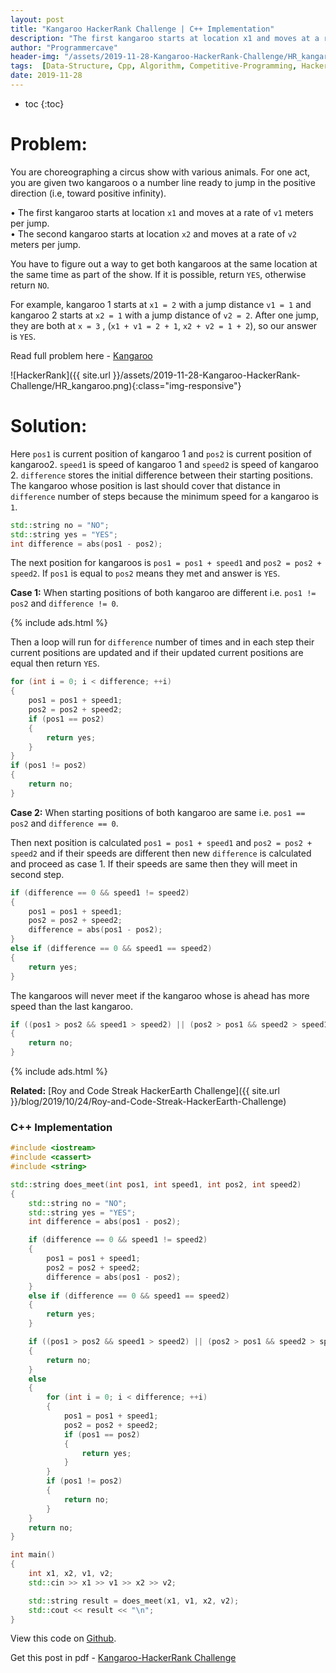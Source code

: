 ```yaml
---
layout: post
title: "Kangaroo HackerRank Challenge | C++ Implementation"
description: "The first kangaroo starts at location x1 and moves at a rate of v1 meters per jump. The second kangaroo starts at location x2 and moves at a rate of v2 meters per jump. You have to figure out a way to get both kangaroos at the same location at the same time as part of the show. If it is possible, return YES, otherwise return NO."
author: "Programmercave"
header-img: "/assets/2019-11-28-Kangaroo-HackerRank-Challenge/HR_kangaroo.png"
tags:  [Data-Structure, Cpp, Algorithm, Competitive-Programming, Hackerrank]
date: 2019-11-28
---
```

* toc
{:toc}

<h1>Problem:</h1>

You are choreographing a circus show with various animals. For one act, you are given two kangaroos o a number line ready to jump in the positive direction (i.e, toward positive infinity).
 
• The first kangaroo starts at location `x1` and moves at a rate of `v1` meters per jump. <br/>
• The second kangaroo starts at location `x2` and moves at a rate of `v2` meters per jump. 

You have to figure out a way to get both kangaroos at the same location at the same time as part of the show. If it is possible, return `YES`, otherwise return `NO`.

For example, kangaroo 1 starts at `x1 = 2` with a jump distance `v1 = 1` and kangaroo 2 starts at `x2 = 1` with a jump distance of `v2 = 2`. After one jump, they are both at `x = 3` , (`x1 + v1 = 2 + 1`, `x2 + v2 = 1 + 2`), so our answer is `YES`.

Read full problem here - [Kangaroo](https://www.hackerrank.com/challenges/kangaroo/problem)

![HackerRank]({{ site.url }}/assets/2019-11-28-Kangaroo-HackerRank-Challenge/HR_kangaroo.png){:class="img-responsive"}

<h1>Solution:</h1>

Here `pos1` is current position of kangaroo 1 and `pos2` is current position of kangaroo2. `speed1` is speed of kangaroo 1 and `speed2` is speed of kangaroo 2. `difference` stores the initial difference between their starting positions. The kangaroo whose position is last should cover that distance in `difference` number of steps because the minimum speed for a kangaroo is `1`.

```cpp
std::string no = "NO";
std::string yes = "YES";
int difference = abs(pos1 - pos2);
```

The next position for kangaroos is `pos1 = pos1 + speed1` and `pos2 = pos2 + speed2`. If `pos1` is equal to `pos2` means they met and answer is `YES`.

**Case 1:** When starting positions of both kangaroo are different i.e. `pos1 != pos2` and `difference != 0`.


{% include ads.html %}<br/>


Then a loop will run for `difference` number of times and in each step their current positions are updated and if their updated current positions are equal then return `YES`. 

```cpp
for (int i = 0; i < difference; ++i)
{
	pos1 = pos1 + speed1;
	pos2 = pos2 + speed2;
	if (pos1 == pos2)
	{
		return yes;
	}
}
if (pos1 != pos2)
{
	return no;
}
```

**Case 2:** When starting positions of both kangaroo are same i.e. `pos1 == pos2` and `difference == 0`.

Then next position is calculated `pos1 = pos1 + speed1` and `pos2 = pos2 + speed2` and if their speeds are different then new `difference` is calculated and proceed as case 1. If their speeds are same then they will meet in second step.

```cpp
if (difference == 0 && speed1 != speed2)
{
	pos1 = pos1 + speed1;
	pos2 = pos2 + speed2;
	difference = abs(pos1 - pos2);
}
else if (difference == 0 && speed1 == speed2)
{
	return yes;
}
```

The kangaroos will never meet if the kangaroo whose is ahead has more speed than the last kangaroo.

```cpp
if ((pos1 > pos2 && speed1 > speed2) || (pos2 > pos1 && speed2 > speed1))
{
	return no; 
}
```

{% include ads.html %}<br/>


**Related:** [Roy and Code Streak HackerEarth Challenge]({{ site.url }}/blog/2019/10/24/Roy-and-Code-Streak-HackerEarth-Challenge)

<h3>C++ Implementation</h3>

```cpp
#include <iostream>
#include <cassert>
#include <string>

std::string does_meet(int pos1, int speed1, int pos2, int speed2)
{
	std::string no = "NO";
	std::string yes = "YES";
	int difference = abs(pos1 - pos2);

	if (difference == 0 && speed1 != speed2)
	{
		pos1 = pos1 + speed1;
		pos2 = pos2 + speed2;
		difference = abs(pos1 - pos2);
	}
	else if (difference == 0 && speed1 == speed2)
	{
		return yes;
	}

	if ((pos1 > pos2 && speed1 > speed2) || (pos2 > pos1 && speed2 > speed1))
	{
		return no; 
	}
	else
	{
		for (int i = 0; i < difference; ++i)
		{
			pos1 = pos1 + speed1;
			pos2 = pos2 + speed2;
			if (pos1 == pos2)
			{
				return yes;
			}
		}
		if (pos1 != pos2)
		{
			return no;
		}
	}
	return no;
}

int main()
{
	int x1, x2, v1, v2;
	std::cin >> x1 >> v1 >> x2 >> v2;

	std::string result = does_meet(x1, v1, x2, v2);
	std::cout << result << "\n";
}
```

View this code on [Github](https://github.com/{{site.github_username}}/Competitive-Programming/blob/master/Hackerrank/Kangaroo.cpp).

Get this post in pdf - [Kangaroo-HackerRank Challenge](https://www.file-up.org/i5ox5ezsejq7)




